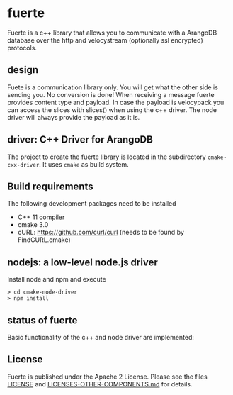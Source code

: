 # fuerte

Fuerte is a c++ library that allows you to communicate with a ArangoDB database
over the http and velocystream (optionally ssl encrypted) protocols.

## design

Fuete is a communication library only. You will get what the other side is
sending you. No conversion is done! When receiving a message fuerte provides
content type and payload. In case the payload is velocypack you can access the
slices with slices() when using the c++ driver. The node driver will always
provide the payload as it is. 

## driver: C++ Driver for ArangoDB

The project to create the fuerte library is located in the subdirectory
`cmake-cxx-driver`. It uses `cmake` as build system.

## Build requirements

The following development packages need to be installed

- C++ 11 compiler
- cmake 3.0
- cURL: https://github.com/curl/curl (needs to be found by FindCURL.cmake)

## nodejs: a low-level node.js driver

Install node and npm and execute

```
> cd cmake-node-driver
> npm install
```

## status of fuerte

Basic functionality of the c++ and node driver are implemented:


## License

Fuerte is published under the Apache 2 License. Please see
the files [LICENSE](LICENSE) and
[LICENSES-OTHER-COMPONENTS.md](LICENSES-OTHER-COMPONENTS.md)
for details.
